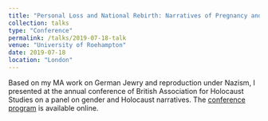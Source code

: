 ```yaml
---
title: "Personal Loss and National Rebirth: Narratives of Pregnancy and Reproduction during and after the Holocaust"
collection: talks
type: "Conference"
permalink: /talks/2019-07-18-talk
venue: "University of Roehampton"
date: 2019-07-18
location: "London"
---
```


Based on my MA work on German Jewry and reproduction under Nazism, I presented at the annual conference of British Association for Holocaust Studies on a panel on gender and Holocaust narratives. The [conference program](https://biahs.co.uk/wp-content/uploads/2019/10/bahs-conference-2019.pdf) is available online.